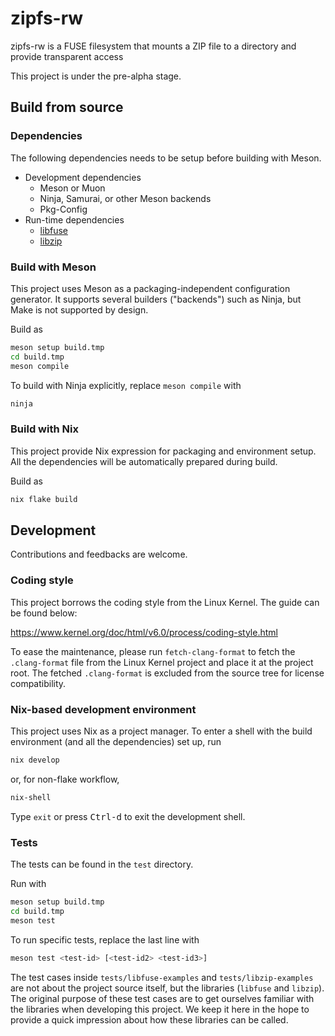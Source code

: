 # zipfs-rw

zipfs-rw is a FUSE filesystem that mounts a ZIP file to a directory and provide transparent access

This project is under the pre-alpha stage.

## Build from source

### Dependencies

The following dependencies needs to be setup before building with Meson.

*   Development dependencies
    *   Meson or Muon
    *   Ninja, Samurai, or other Meson backends
    *   Pkg-Config
*   Run-time dependencies
    *   [libfuse](https://github.com/libfuse/libfuse)
    *   [libzip](https://github.com/nih-at/libzip)

### Build with Meson

This project uses Meson as a packaging-independent configuration generator.
It supports several builders ("backends") such as Ninja, but Make is not supported by design.

Build as

```sh
meson setup build.tmp
cd build.tmp
meson compile
```

To build with Ninja explicitly, replace `meson compile` with

```sh
ninja
```

### Build with Nix

This project provide Nix expression for packaging and environment setup.
All the dependencies will be automatically prepared during build.

Build as

```sh
nix flake build
```

## Development

Contributions and feedbacks are welcome.

### Coding style

This project borrows the coding style from the Linux Kernel. The guide can be found below:

https://www.kernel.org/doc/html/v6.0/process/coding-style.html

To ease the maintenance, please run `fetch-clang-format` to fetch the `.clang-format` file from the Linux Kernel project and place it at the project root.
The fetched `.clang-format` is excluded from the source tree for license compatibility.

### Nix-based development environment

This project uses Nix as a project manager.
To enter a shell with the build environment (and all the dependencies) set up, run

```sh
nix develop
```

or, for non-flake workflow,

```sh
nix-shell
```

Type `exit` or press <kbd>Ctrl-d</kbd> to exit the development shell.

### Tests

The tests can be found in the `test` directory.

Run with

```sh
meson setup build.tmp
cd build.tmp
meson test
```

To run specific tests, replace the last line with

```sh
meson test <test-id> [<test-id2> <test-id3>]
```

The test cases inside `tests/libfuse-examples` and `tests/libzip-examples` are not about the project source itself, but the libraries (`libfuse` and `libzip`).
The original purpose of these test cases are to get ourselves familiar with the libraries when developing this project.
We keep it here in the hope to provide a quick impression about how these libraries can be called.
